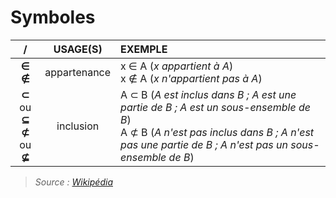 # Symboles

|/|USAGE(S)|EXEMPLE|
|:--:|:--:|:--|
|**∈**<br>**∉**|appartenance|x ∈ A (_x appartient à A_)<br>x ∉ A (_x n'appartient pas à A_)|
|**⊂** ou **⊆**<br>**⊄** ou **⊈**|inclusion|A ⊂ B (_A est inclus dans B ; A est une partie de B ; A est un sous-ensemble de B_)<br>A ⊄ B (_A n'est pas inclus dans B ; A n'est pas une partie de B ; A n'est pas un sous-ensemble de B_)|

> _Source : [Wikipédia](https://fr.wikipedia.org/wiki/Table_de_symboles_math%C3%A9matiques)_
